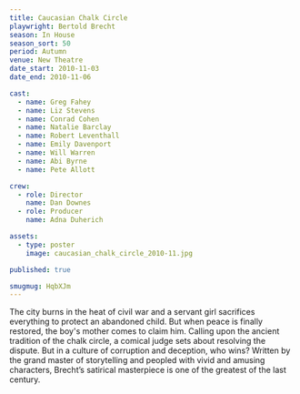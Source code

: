 ```yaml
---
title: Caucasian Chalk Circle
playwright: Bertold Brecht
season: In House
season_sort: 50
period: Autumn
venue: New Theatre
date_start: 2010-11-03
date_end: 2010-11-06

cast:
  - name: Greg Fahey
  - name: Liz Stevens
  - name: Conrad Cohen
  - name: Natalie Barclay
  - name: Robert Leventhall
  - name: Emily Davenport
  - name: Will Warren
  - name: Abi Byrne
  - name: Pete Allott

crew:
  - role: Director
    name: Dan Downes
  - role: Producer
    name: Adna Duherich

assets:
  - type: poster
    image: caucasian_chalk_circle_2010-11.jpg

published: true

smugmug: HqbXJm
---
```


The city burns in the heat of civil war and a servant girl sacrifices everything to protect an abandoned child. But when peace is finally restored, the boy's mother comes to claim him. Calling upon the ancient tradition of the chalk circle, a comical judge sets about resolving the dispute. But in a culture of corruption and deception, who wins?
Written by the grand master of storytelling and peopled with vivid and amusing characters, Brecht’s satirical masterpiece is one of the greatest of the last century.
